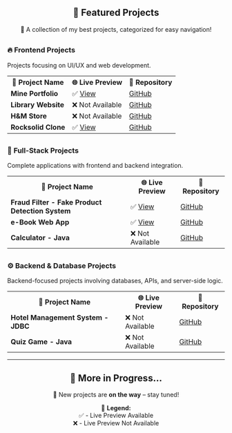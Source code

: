 <div align="center">
  
## 🎯 **Featured Projects**  
🚀 A collection of my best projects, categorized for easy navigation!  
</div>

##
### 🔥 **Frontend Projects**  
Projects focusing on UI/UX and web development.  

<div align="center">

<table>
  <tr>
    <th>🚀 Project Name</th>
    <th>🌐 Live Preview</th>
    <th>📂 Repository</th>
  </tr>
  <tr>
    <td><b>Mine Portfolio</b></td>
    <td>✅ <a href="https://www.manishpatel.com.np/">View</a></td>
    <td><a href="https://github.com/its-maneeshk">GitHub</a></td>
  </tr>
  <tr>
    <td><b>Library Website</b></td>
    <td>❌ Not Available</td>
    <td><a href="https://github.com/its-maneeshk/library-Website.git">GitHub</a></td>
  </tr>
  <tr>
    <td><b>H&M Store</b></td>
    <td>❌ Not Available</td>
    <td><a href="https://github.com/its-maneeshk/HTML-CSS-Django-projects/tree/1af8f5055f95212081fc352667d584533f7ebe3d/H%26M-Store">GitHub</a></td>
  </tr>
  <tr>
    <td><b>Rocksolid Clone</b></td>
    <td>✅ <a href="https://its-maneeshk.github.io/Rocksolid---a-clone-website-project/">View</a></td>
    <td><a href="https://github.com/its-maneeshk">GitHub</a></td>
  </tr>
</table>  

</div>  

##
### 🎯 **Full-Stack Projects**  
Complete applications with frontend and backend integration.  

<div align="center">

<table>
  <tr>
    <th>🚀 Project Name</th>
    <th>🌐 Live Preview</th>
    <th>📂 Repository</th>
  </tr>
  <tr>
    <td><b>Fraud Filter - Fake Product Detection System</b></td>
    <td>✅ <a href="https://fake-product-detection-system.vercel.app/">View</a></td>
    <td><a href="https://github.com/its-maneeshk/Fake-Product-Detection-System">GitHub</a></td>
  </tr>
  <tr>
    <td><b>e-Book Web App</b></td>
    <td>✅ <a href="https://e-book-bcop.onrender.com/">View</a></td>
    <td><a href="https://github.com/its-maneeshk/e-Book">GitHub</a></td>
  </tr>
  <tr>
    <td><b>Calculator - Java</b></td>
    <td>❌ Not Available</td>
    <td><a href="https://github.com/its-maneeshk/CalculatorUsing-Java.git">GitHub</a></td>
  </tr>
</table>  

</div>  

##
### ⚙️ **Backend & Database Projects**  
Backend-focused projects involving databases, APIs, and server-side logic.  

<div align="center">

<table>
  <tr>
    <th>🚀 Project Name</th>
    <th>🌐 Live Preview</th>
    <th>📂 Repository</th>
  </tr>
  <tr>
    <td><b>Hotel Management System - JDBC</b></td>
    <td>❌ Not Available</td>
    <td><a href="https://github.com/its-maneeshk/HotelManagementSystemUsingJDBC.git">GitHub</a></td>
  </tr>
  <tr>
    <td><b>Quiz Game - Java</b></td>
    <td>❌ Not Available</td>
    <td><a href="https://github.com/its-maneeshk/Java.git">GitHub</a></td>
  </tr>
</table>  

</div>  


---


<div align="center">

## 🚧 **More in Progress...**  
🚀 New projects are **on the way** – stay tuned!  

📌 **Legend:**  
✅ - Live Preview Available  
❌ - Live Preview Not Available  

</div>  
